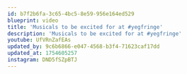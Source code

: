 ```yaml
---
id: b7f2b6fa-3c65-4bc5-8e59-956e164ed529
blueprint: video
title: 'Musicals to be excited for at #yegfringe'
description: 'Musicals to be excited for at #yegfringe'
youtube: UfVRnZafEAs
updated_by: 9c6b6866-e047-4568-b3f4-71623caf17dd
updated_at: 1754605257
instagram: DND5fSZpBTJ
---
```

